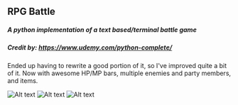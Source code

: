 ## RPG Battle
##### A python implementation of a text based/terminal battle game
##### Credit by: https://www.udemy.com/python-complete/

Ended up having to rewrite a good portion of it, so I've improved quite a bit of it.  Now with awesome HP/MP bars, multiple enemies and party members, and items.

![Alt text](/images/111)
![Alt text](/images/222)
![Alt text](/images/333)

